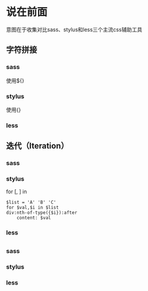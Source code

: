 # 说在前面
意图在于收集对比sass、stylus和less三个主流css辅助工具

## 字符拼接
### sass
使用${}
### stylus
使用{}

### less

## 迭代（Iteration）
### sass
### stylus
for <val-name> [, <key-name>] in <expression>

    $list = 'A' 'B' 'C'
    for $val,$i in $list
    div:nth-of-type({$i}):after
        content: $val

### less

##
### sass
### stylus
### less
